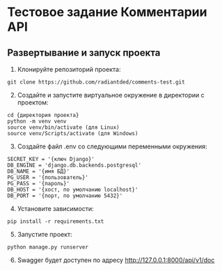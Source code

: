# Тестовое задание Комментарии API

## Развертывание и запуск проекта

1. Клонируйте репозиторий проекта:
```
git clone https://github.com/radiantded/comments-test.git
```
2. Создайте и запустите виртуальное окружение в директории с проектом:
```
cd {директория проекта}
python -m venv venv
source venv/bin/activate (для Linux)
source venv/Scripts/activate (для Windows)
```
3. Создайте файл .env со следующими переменными окружения:
```
SECRET_KEY = '{ключ Django}'
DB_ENGINE = 'django.db.backends.postgresql'
DB_NAME = '{имя БД}'
PG_USER = '{пользователь}'
PG_PASS = '{пароль}'
DB_HOST = '{хост, по умолчанию localhost}'
DB_PORT = '{порт, по умолчанию 5432}'
```
4. Установите зависимости:
```
pip install -r requirements.txt
```
5. Запустите проект:
```
python manage.py runserver
```
6. Swagger будет доступен по адресу http://127.0.0.1:8000/api/v1/doc
